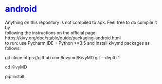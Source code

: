 <h1 style='color:blue'>android </h1>
<p>Anything on this repository is not compiled to apk. Feel free to do compile it by<br>
following the instructions on the official page: https://kivy.org/doc/stable/guide/packaging-android.html<br>
to run: use Pycharm IDE + Python >=3.5 and install kivymd packages as follows:</p>
<p>git clone https://github.com/kivymd/KivyMD.git --depth 1</p>
<p>cd KivyMD</p>
<p>pip install .</p>
